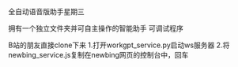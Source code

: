 全自动语音版助手星期三

拥有一个独立文件夹并可自主操作的智能助手 可调试程序

B站的朋友直接clone下来
1.打开workgpt_service.py启动ws服务器
2.将newbing_service.js复制在newbing网页的控制台中，回车
